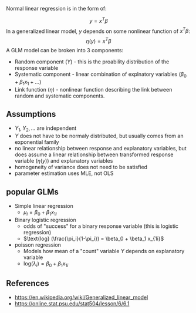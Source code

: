 Normal linear regression is in the form of: 

$$
y = x^T\beta
$$
In a generalized linear model, $y$ depends on some nonlinear function of $x^T\beta$:
$$
\eta(y) = x^T \beta
$$
A GLM model can be broken into 3 components:
- Random component ($Y$) - this is the proability distribution of the response variable
- Systematic component - linear combination of explnatory variables ($\beta_0 + \beta_1 x_1 + ...$)
- Link function ($\eta$) - nonlinear function describing the link between random and systematic components. 

## Assumptions
- $Y_1, Y_2, ...$ are independent
- $Y$ does not have to be normaly distributed, but usually comes from an exponential family
- no linear relationship between response and explanatory variables, but does assume a linear relationship between transformed response variable ($\eta(y)$) and explanatory variables
- homogeneity of variance does not need to be satisfied
- parameter estimation uses MLE, not OLS


## popular GLMs
- Simple linear regression
	- $\mu_i = \beta_0 + \beta_1 x_{1i}$
- Binary logistic regression 
	- odds of "success" for a binary response variable (this is logistic regression)
	- $\text{log} (\frac{\pi_i}{1-\pi_i}) = \beta_0 + \beta_1 x_{1i}$
- poisson regression
	- Models how mean of a "count" variable $Y$ depends on explanatory variable
	- $\text{log}(\lambda_i) = \beta_0 + \beta_1 x_{1i}$
	
## References 
- https://en.wikipedia.org/wiki/Generalized_linear_model
- https://online.stat.psu.edu/stat504/lesson/6/6.1
